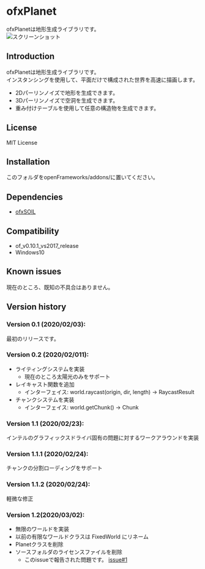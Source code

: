 ofxPlanet
=====================================

ofxPlanetは地形生成ライブラリです。  
![スクリーンショット](mov.gif)

Introduction
------------
ofxPlanetは地形生成ライブラリです。  
インスタンシングを使用して、平面だけで構成された世界を高速に描画します。  
* 2Dパーリンノイズで地形を生成できます。
* 3Dパーリンノイズで空洞を生成できます。
* 重み付けテーブルを使用して任意の構造物を生成できます。

License
-------
MIT License

Installation
------------
このフォルダをopenFrameworks/addons/に置いてください。

Dependencies
------------
* [ofxSOIL](https://github.com/desktopgame/ofxSOIL)

Compatibility
------------
* of_v0.10.1_vs2017_release
* Windows10

Known issues
------------
現在のところ、既知の不具合はありません。

Version history
------------

### Version 0.1 (2020/02/03):
最初のリリースです。

### Version 0.2 (2020/02/011):
* ライティングシステムを実装
  * 現在のところ太陽光のみをサポート
* レイキャスト関数を追加
  * インターフェイス: world.raycast(origin, dir, length) -> RaycastResult
* チャンクシステムを実装
  * インターフェイス: world.getChunk() -> Chunk

### Version 1.1 (2020/02/23):
インテルのグラフィックスドライバ固有の問題に対するワークアラウンドを実装

### Version 1.1.1 (2020/02/24):
チャンクの分割ローディングをサポート

### Version 1.1.2 (2020/02/24):
軽微な修正

### Version 1.2(2020/03/02):
* 無限のワールドを実装
* 以前の有限なワールドクラスは FixedWorld にリネーム
* Planetクラスを削除
* ソースフォルダのライセンスファイルを削除
  * このissueで報告された問題です。 [issue#1](https://github.com/desktopgame/ofxPlanet/issues/1)